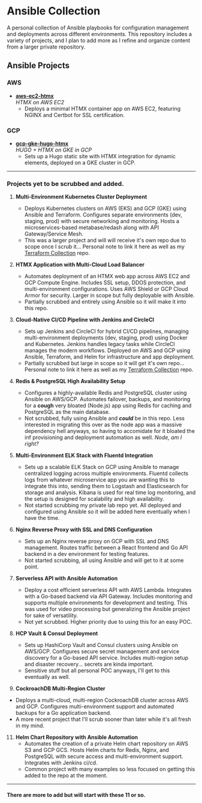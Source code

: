 # Ansible Collection

A personal collection of Ansible playbooks for configuration management and deployments across different environments. This repository includes a variety of projects, and I plan to add more as I refine and organize content from a larger private repository.

## Ansible Projects

### AWS
- [**aws-ec2-htmx**](https://github.com/mkonji008/ansible-collection/tree/aws-ec2-htmx)  
  *HTMX on AWS EC2*
  - Deploys a minimal HTMX container app on AWS EC2, featuring NGINX and Certbot for SSL certification.

### GCP
- [**gcp-gke-hugo-htmx**](https://github.com/mkonji008/ansible-collection/tree/gcp-gke-hugo-htmx)  
  *HUGO + HTMX on GKE in GCP*
  - Sets up a Hugo static site with HTMX integration for dynamic elements, deployed on a GKE cluster in GCP.

---

### Projects yet to be scrubbed and added. 

1. **Multi-Environment Kubernetes Cluster Deployment**
   - Deploys Kubernetes clusters on AWS (EKS) and GCP (GKE) using Ansible and Terraform. Configures separate environments (dev, staging, prod) with secure networking and monitoring. Hosts a microservices-based metabase/redash along with API Gateway/Service Mesh.
   - This was a larger project and will will receive it's own repo due to scope once I scrub it...  Personal note to link it here as well as my [Terraform Collection](https://github.com/mkonji008/terraform-collection) repo.

2. **HTMX Application with Multi-Cloud Load Balancer**
   - Automates deployment of an HTMX web app across AWS EC2 and GCP Compute Engine. Includes SSL setup, DDOS protection, and multi-environment configurations. Uses AWS Shield or GCP Cloud Armor for security. Larger in scope but fully deployable with Ansible.
   - Partially scrubbed and entirely using Ansible so it will make it into this repo.

3. **Cloud-Native CI/CD Pipeline with Jenkins and CircleCI**
   - Sets up Jenkins and CircleCI for hybrid CI/CD pipelines, managing multi-environment deployments (dev, staging, prod) using Docker and Kubernetes. Jenkins handles legacy tasks while CircleCI manages the modern workflows. Deployed on AWS and GCP using Ansible, Terraform, and Helm for infrastructure and app deployment.
   - Partially scrubbed but large in scope so it will get it's own repo...  Personal note to link it here as well as my [Terraform Collection](https://github.com/mkonji008/terraform-collection) repo.

4. **Redis & PostgreSQL High Availability Setup**
   - Configures a highly-available Redis and PostgreSQL cluster using Ansible on AWS/GCP. Automates failover, backups, and monitoring for a **cough** very bloated (Node.js) app using Redis for caching and PostgreSQL as the main database.
   - Not scrubbed, fully using Ansible and ***could*** be in this repo. Less interested in migrating this over as the node app was a massive dependency hell anyways, so having to accomidate for it bloated the inf provisioning and deployment automation as well. *Node, am I right?*


6. **Multi-Environment ELK Stack with Fluentd Integration**
   - Sets up a scalable ELK Stack on GCP using Ansible to manage centralized logging across multiple environments. Fluentd collects logs from whatever microservice app you are wanting this to integrate this into, sending them to Logstash and Elasticsearch for storage and analysis. Kibana is used for real time log monitoring, and the setup is designed for scalability and high availability.
   - Not started scrubbing my private lab repo yet. All deployed and configured using Ansible so it will be added here eventually when I have the time.

7. **Nginx Reverse Proxy with SSL and DNS Configuration**
   - Sets up an Nginx reverse proxy on GCP with SSL and DNS management. Routes traffic between a React frontend and Go API backend in a dev environment for testing features.
   - Not started scrubbing, all using Ansible and will get to it at some point.

8. **Serverless API with Ansible Automation**
   - Deploy a cost efficient serverless API with AWS Lambda. Integrates with a Go-based backend via API Gateway. Includes monitoring and supports multiple environments for development and testing. This was used for video processing but generalizing the Ansible project for sake of versatility. 
   - Not yet scrubbed. Higher priority due to using this for an easy POC. 

9. **HCP Vault & Consul Deployment**
   - Sets up HashiCorp Vault and Consul clusters using Ansible on AWS/GCP. Configures secure secret management and service discovery for a Go-based API service. Includes multi-region setup and disaster recovery... secrets are kinda important.
   - Sensitive stuff but all personal POC anyways, I'll get to this eventually as well.

10. **CockroachDB Multi-Region Cluster**
   - Deploys a multi-cloud, multi-region CockroachDB cluster across AWS and GCP. Configures multi-environment support and automated backups for a Go application backend.
   - A more recent project that I'll scrub sooner than later while it's all fresh in my mind.
     
11. **Helm Chart Repository with Ansible Automation**
    - Automates the creation of a private Helm chart repository on AWS S3 and GCP GCS. Hosts Helm charts for Redis, Nginx, and PostgreSQL with secure access and multi-environment support. Integrates with Jenkins ci/cd.
    - Common project with many examples so less focused on getting this added to the repo at the moment.

  --- 
#### There are more to add but will start with these 11 or so.
